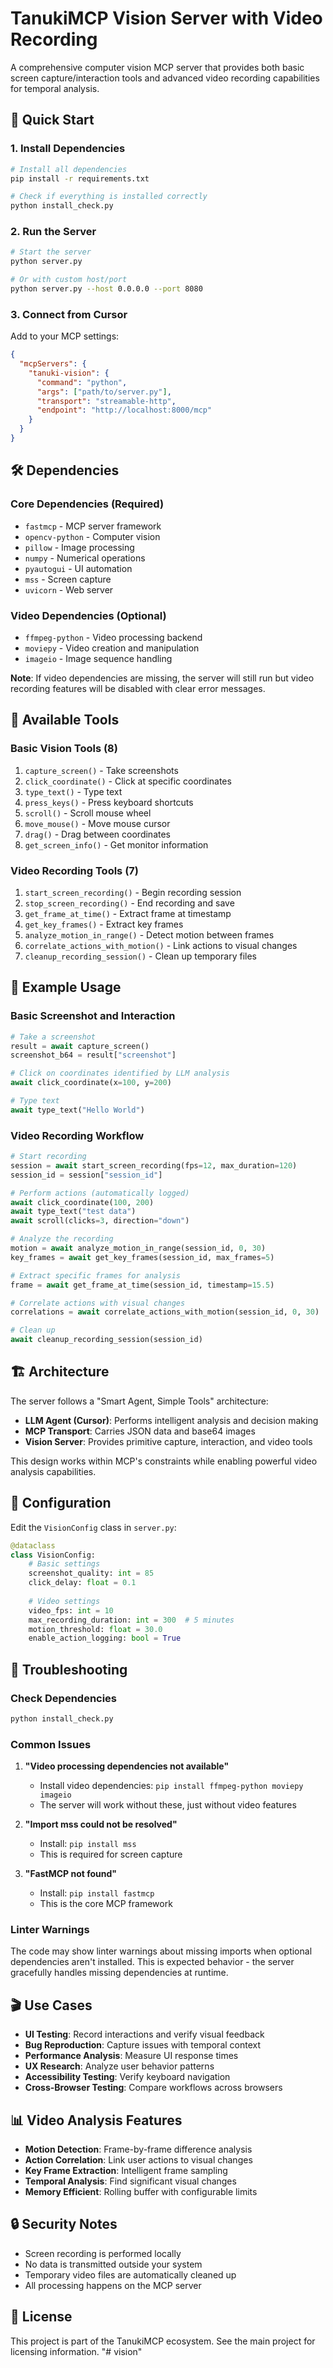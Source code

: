 # TanukiMCP Vision Server with Video Recording

A comprehensive computer vision MCP server that provides both basic screen capture/interaction tools and advanced video recording capabilities for temporal analysis.

## 🚀 Quick Start

### 1. Install Dependencies

```bash
# Install all dependencies
pip install -r requirements.txt

# Check if everything is installed correctly
python install_check.py
```

### 2. Run the Server

```bash
# Start the server
python server.py

# Or with custom host/port
python server.py --host 0.0.0.0 --port 8080
```

### 3. Connect from Cursor

Add to your MCP settings:
```json
{
  "mcpServers": {
    "tanuki-vision": {
      "command": "python",
      "args": ["path/to/server.py"],
      "transport": "streamable-http",
      "endpoint": "http://localhost:8000/mcp"
    }
  }
}
```

## 🛠️ Dependencies

### Core Dependencies (Required)
- `fastmcp` - MCP server framework
- `opencv-python` - Computer vision
- `pillow` - Image processing
- `numpy` - Numerical operations
- `pyautogui` - UI automation
- `mss` - Screen capture
- `uvicorn` - Web server

### Video Dependencies (Optional)
- `ffmpeg-python` - Video processing backend
- `moviepy` - Video creation and manipulation
- `imageio` - Image sequence handling

**Note**: If video dependencies are missing, the server will still run but video recording features will be disabled with clear error messages.

## 🎯 Available Tools

### Basic Vision Tools (8)
1. `capture_screen()` - Take screenshots
2. `click_coordinate()` - Click at specific coordinates
3. `type_text()` - Type text
4. `press_keys()` - Press keyboard shortcuts
5. `scroll()` - Scroll mouse wheel
6. `move_mouse()` - Move mouse cursor
7. `drag()` - Drag between coordinates
8. `get_screen_info()` - Get monitor information

### Video Recording Tools (7)
1. `start_screen_recording()` - Begin recording session
2. `stop_screen_recording()` - End recording and save
3. `get_frame_at_time()` - Extract frame at timestamp
4. `get_key_frames()` - Extract key frames
5. `analyze_motion_in_range()` - Detect motion between frames
6. `correlate_actions_with_motion()` - Link actions to visual changes
7. `cleanup_recording_session()` - Clean up temporary files

## 📝 Example Usage

### Basic Screenshot and Interaction
```python
# Take a screenshot
result = await capture_screen()
screenshot_b64 = result["screenshot"]

# Click on coordinates identified by LLM analysis
await click_coordinate(x=100, y=200)

# Type text
await type_text("Hello World")
```

### Video Recording Workflow
```python
# Start recording
session = await start_screen_recording(fps=12, max_duration=120)
session_id = session["session_id"]

# Perform actions (automatically logged)
await click_coordinate(100, 200)
await type_text("test data")
await scroll(clicks=3, direction="down")

# Analyze the recording
motion = await analyze_motion_in_range(session_id, 0, 30)
key_frames = await get_key_frames(session_id, max_frames=5)

# Extract specific frames for analysis
frame = await get_frame_at_time(session_id, timestamp=15.5)

# Correlate actions with visual changes
correlations = await correlate_actions_with_motion(session_id, 0, 30)

# Clean up
await cleanup_recording_session(session_id)
```

## 🏗️ Architecture

The server follows a "Smart Agent, Simple Tools" architecture:

- **LLM Agent (Cursor)**: Performs intelligent analysis and decision making
- **MCP Transport**: Carries JSON data and base64 images
- **Vision Server**: Provides primitive capture, interaction, and video tools

This design works within MCP's constraints while enabling powerful video analysis capabilities.

## 🔧 Configuration

Edit the `VisionConfig` class in `server.py`:

```python
@dataclass
class VisionConfig:
    # Basic settings
    screenshot_quality: int = 85
    click_delay: float = 0.1
    
    # Video settings
    video_fps: int = 10
    max_recording_duration: int = 300  # 5 minutes
    motion_threshold: float = 30.0
    enable_action_logging: bool = True
```

## 🐛 Troubleshooting

### Check Dependencies
```bash
python install_check.py
```

### Common Issues

1. **"Video processing dependencies not available"**
   - Install video dependencies: `pip install ffmpeg-python moviepy imageio`
   - The server will work without these, just without video features

2. **"Import mss could not be resolved"**
   - Install: `pip install mss`
   - This is required for screen capture

3. **"FastMCP not found"**
   - Install: `pip install fastmcp`
   - This is the core MCP framework

### Linter Warnings

The code may show linter warnings about missing imports when optional dependencies aren't installed. This is expected behavior - the server gracefully handles missing dependencies at runtime.

## 🎬 Use Cases

- **UI Testing**: Record interactions and verify visual feedback
- **Bug Reproduction**: Capture issues with temporal context
- **Performance Analysis**: Measure UI response times
- **UX Research**: Analyze user behavior patterns
- **Accessibility Testing**: Verify keyboard navigation
- **Cross-Browser Testing**: Compare workflows across browsers

## 📊 Video Analysis Features

- **Motion Detection**: Frame-by-frame difference analysis
- **Action Correlation**: Link user actions to visual changes
- **Key Frame Extraction**: Intelligent frame sampling
- **Temporal Analysis**: Find significant visual changes
- **Memory Efficient**: Rolling buffer with configurable limits

## 🔒 Security Notes

- Screen recording is performed locally
- No data is transmitted outside your system
- Temporary video files are automatically cleaned up
- All processing happens on the MCP server

## 📄 License

This project is part of the TanukiMCP ecosystem. See the main project for licensing information. "# vision" 
